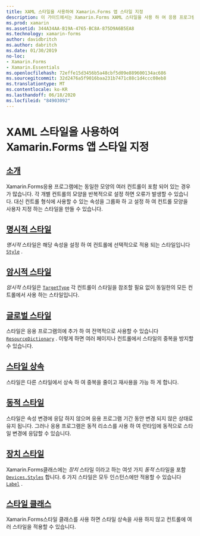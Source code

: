 ```yaml
---
title: XAML 스타일을 사용하여 Xamarin.Forms 앱 스타일 지정
description: 이 가이드에서는 Xamarin.Forms XAML 스타일을 사용 하 여 응용 프로그램의 모양을 사용자 지정 하는 방법을 설명 합니다.
ms.prod: xamarin
ms.assetid: 344A34AA-B19A-4765-BC8A-875D9A6B5EA8
ms.technology: xamarin-forms
author: davidbritch
ms.author: dabritch
ms.date: 01/30/2019
no-loc:
- Xamarin.Forms
- Xamarin.Essentials
ms.openlocfilehash: 72effe15d3456b5a48cbf5d09e889600134ac686
ms.sourcegitcommit: 32d2476a5f9016baa231b7471c88c1d4ccc08eb8
ms.translationtype: MT
ms.contentlocale: ko-KR
ms.lasthandoff: 06/18/2020
ms.locfileid: "84903092"
---
```

# <a name="styling-xamarinforms-apps-using-xaml-styles"></a>XAML 스타일을 사용하여 Xamarin.Forms 앱 스타일 지정

## <a name="introduction"></a>[소개](introduction.md)

Xamarin.Forms응용 프로그램에는 동일한 모양의 여러 컨트롤이 포함 되어 있는 경우가 많습니다. 각 개별 컨트롤의 모양을 반복적으로 설정 하면 오류가 발생할 수 있습니다. 대신 컨트롤 형식에 사용할 수 있는 속성을 그룹화 하 고 설정 하 여 컨트롤 모양을 사용자 지정 하는 스타일을 만들 수 있습니다.

## <a name="explicit-styles"></a>[명시적 스타일](explicit.md)

*명시적* 스타일은 해당 속성을 설정 하 여 컨트롤에 선택적으로 적용 되는 스타일입니다 [`Style`](xref:Xamarin.Forms.NavigableElement.Style) .

## <a name="implicit-styles"></a>[암시적 스타일](implicit.md)

*암시적* 스타일은 [`TargetType`](xref:Xamarin.Forms.Style.TargetType) 각 컨트롤이 스타일을 참조할 필요 없이 동일한의 모든 컨트롤에서 사용 하는 스타일입니다.

## <a name="global-styles"></a>[글로벌 스타일](application.md)

스타일은 응용 프로그램의에 추가 하 여 전역적으로 사용할 수 있습니다 [`ResourceDictionary`](xref:Xamarin.Forms.ResourceDictionary) . 이렇게 하면 여러 페이지나 컨트롤에서 스타일의 중복을 방지할 수 있습니다.

## <a name="style-inheritance"></a>[스타일 상속](inheritance.md)

스타일은 다른 스타일에서 상속 하 여 중복을 줄이고 재사용을 가능 하 게 합니다.

## <a name="dynamic-styles"></a>[동적 스타일](dynamic.md)

스타일은 속성 변경에 응답 하지 않으며 응용 프로그램 기간 동안 변경 되지 않은 상태로 유지 됩니다. 그러나 응용 프로그램은 동적 리소스를 사용 하 여 런타임에 동적으로 스타일 변경에 응답할 수 있습니다.

## <a name="device-styles"></a>[장치 스타일](device.md)

Xamarin.Forms클래스에는 *장치* 스타일 이라고 하는 여섯 가지 *동적* 스타일을 포함 [`Devices.Styles`](xref:Xamarin.Forms.Device.Styles) 합니다. 6 가지 스타일은 모두 인스턴스에만 적용할 수 있습니다 [`Label`](xref:Xamarin.Forms.Label) .

## <a name="style-classes"></a>[스타일 클래스](style-class.md)

Xamarin.Forms스타일 클래스를 사용 하면 스타일 상속을 사용 하지 않고 컨트롤에 여러 스타일을 적용할 수 있습니다.
